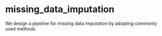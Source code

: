 # missing_data_imputation
We design a pipeline for missing data imputation by adopting commonly used methods.
